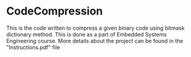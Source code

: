 # CodeCompression
This is the code written to compress a given binary code using bitmask dictionary method. This is done as a part of Embedded Systems Engineering course.
More details about the project can be found in the "Instructions.pdf" file